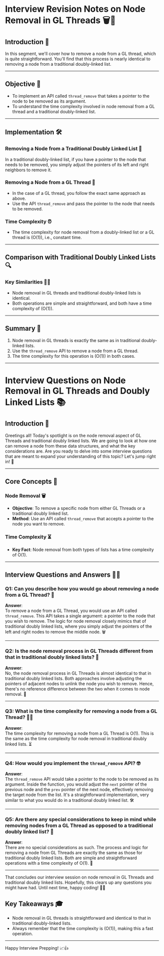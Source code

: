 # Interview Revision Notes on Node Removal in GL Threads 🗑️🔗

## Introduction 🎉
In this segment, we'll cover how to remove a node from a GL thread, which is quite straightforward. You'll find that this process is nearly identical to removing a node from a traditional doubly-linked list.

---

## Objective 🎯
- To implement an API called `thread_remove` that takes a pointer to the node to be removed as its argument.
- To understand the time complexity involved in node removal from a GL thread and a traditional doubly-linked list.

---

## Implementation 🛠

### Removing a Node from a Traditional Doubly Linked List 📝
In a traditional doubly-linked list, if you have a pointer to the node that needs to be removed, you simply adjust the pointers of its left and right neighbors to remove it. 

### Removing a Node from a GL Thread 📝
- In the case of a GL thread, you follow the exact same approach as above.
- Use the API `thread_remove` and pass the pointer to the node that needs to be removed.

### Time Complexity ⏰
- The time complexity for node removal from a doubly-linked list or a GL thread is \(O(1)\), i.e., constant time.

---

## Comparison with Traditional Doubly Linked Lists 🔍

### Key Similarities 👯‍♂️
- Node removal in GL threads and traditional doubly-linked lists is identical.
- Both operations are simple and straightforward, and both have a time complexity of \(O(1)\).

---

## Summary 🌟
1. Node removal in GL threads is exactly the same as in traditional doubly-linked lists.
2. Use the `thread_remove` API to remove a node from a GL thread.
3. The time complexity for this operation is \(O(1)\) in both cases.

---

# Interview Questions on Node Removal in GL Threads and Doubly Linked Lists 📚

## Introduction 🌟

Greetings all! Today's spotlight is on the node removal aspect of GL Threads and traditional doubly linked lists. We are going to look at how one can remove a node from these data structures, and what the key considerations are. Are you ready to delve into some interview questions that are meant to expand your understanding of this topic? Let's jump right in! 🚀

---

## Core Concepts 🎯

### Node Removal 🗑️
- **Objective**: To remove a specific node from either GL Threads or a traditional doubly linked list.
- **Method**: Use an API called `thread_remove` that accepts a pointer to the node you want to remove.

### Time Complexity ⏳
- **Key Fact**: Node removal from both types of lists has a time complexity of O(1).

---

## Interview Questions and Answers 🎤💡

### Q1: Can you describe how you would go about removing a node from a GL Thread? 🤔

**Answer**:  
To remove a node from a GL Thread, you would use an API called `thread_remove`. This API takes a single argument: a pointer to the node that you wish to remove. The logic for node removal closely mimics that of traditional doubly linked lists, where you simply adjust the pointers of the left and right nodes to remove the middle node. 🗑️

---

### Q2: Is the node removal process in GL Threads different from that in traditional doubly linked lists? 🧐

**Answer**:  
No, the node removal process in GL Threads is almost identical to that in traditional doubly linked lists. Both approaches involve adjusting the pointers of adjacent nodes to unlink the node you wish to remove. Hence, there's no reference difference between the two when it comes to node removal. 🔄

---

### Q3: What is the time complexity for removing a node from a GL Thread? 🤷‍♀️

**Answer**:  
The time complexity for removing a node from a GL Thread is O(1). This is the same as the time complexity for node removal in traditional doubly linked lists. ⏳

---

### Q4: How would you implement the `thread_remove` API? 🤓

**Answer**:  
The `thread_remove` API would take a pointer to the node to be removed as its argument. Inside the function, you would adjust the `next` pointer of the previous node and the `prev` pointer of the next node, effectively removing the target node from the list. It's a straightforward implementation, very similar to what you would do in a traditional doubly linked list. 🛠️

---

### Q5: Are there any special considerations to keep in mind while removing nodes from a GL Thread as opposed to a traditional doubly linked list? 🌈

**Answer**:  
There are no special considerations as such. The process and logic for removing a node from GL Threads are exactly the same as those for traditional doubly linked lists. Both are simple and straightforward operations with a time complexity of O(1). 🚀

---

That concludes our interview session on node removal in GL Threads and traditional doubly linked lists. Hopefully, this clears up any questions you might have had. Until next time, happy coding! 🎉✨

## Key Takeaways 🎓
- Node removal in GL threads is straightforward and identical to that in traditional doubly-linked lists.
- Always remember that the time complexity is \(O(1)\), making this a fast operation.

---

Happy Interview Prepping! 📈👍
